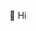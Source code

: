 👋 Hi

<!---
Liam-Gillman/Liam-Gillman is a ✨ special ✨ repository because its `README.md` (this file) appears on your GitHub profile.
You can click the Preview link to take a look at your changes.
--->
